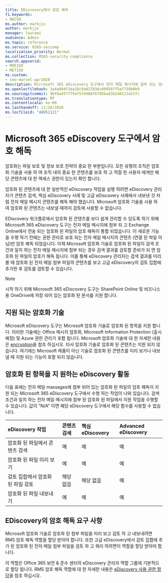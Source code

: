 ```yaml
---
title: EDiscovery에서 암호 해독
f1.keywords:
- NOCSH
ms.author: markjjo
author: markjjo
manager: laurawi
audience: Admin
ms.topic: reference
ms.service: O365-seccomp
localization_priority: Normal
ms.collection: M365-security-compliance
search.appverid:
- MOE150
- MET150
ms.custom:
- seo-marvel-apr2020
description: Microsoft 365 eDiscovery 도구에서 전자 메일 메시지에 첨부 되는 암호화 된 문서를 처리 하는 방법에 대해 알아봅니다.
ms.openlocfilehash: 3a4a094f1da28c9a017836c099507f5af739b0b9
ms.sourcegitcommit: 9bf6a4f77f9af5fd988f6795bad3b240213a51fc
ms.translationtype: MT
ms.contentlocale: ko-KR
ms.lasthandoff: 11/10/2020
ms.locfileid: "48951121"
---
```

# <a name="decryption-in-microsoft-365-ediscovery-tools"></a>Microsoft 365 eDiscovery 도구에서 암호 해독

암호화는 파일 보호 및 정보 보호 전략의 중요 한 부분입니다. 모든 유형의 조직은 암호화 기술을 사용 하 여 조직 내의 중요 한 콘텐츠를 보호 하 고 적절 한 사용자 에게만 해당 콘텐츠에 대 한 액세스 권한이 있는지 확인 합니다.

암호화 된 콘텐츠에 대 한 일반적인 eDiscovery 작업을 실행 하려면 eDiscovery 관리자가 콘텐츠 검색, 핵심 eDiscovery 사례 및 고급 eDiscovery 사례에서 내보낸 것 처럼 전자 메일 메시지 콘텐츠를 해독 해야 했습니다. Microsoft 암호화 기술을 사용 하 여 암호화 된 콘텐츠는 내보낼 때까지 검토에 사용할 수 없습니다.

EDiscovery 워크플로에서 암호화 된 콘텐츠를 보다 쉽게 관리할 수 있도록 하기 위해 Microsoft 365 eDiscovery 도구는 전자 메일 메시지에 첨부 되 고 Exchange Online에서 전송 되는 암호화 된 파일의 암호 해독이 통합 되었습니다. 이 새로운 기능을 수행 하기 전에는 권한 관리로 보호 되는 전자 메일 메시지의 콘텐츠 (연결 된 파일 아님)만 암호 해독 되었습니다. 이제 Microsoft 암호화 기술로 암호화 된 파일이 검색 조건과 일치 하는 전자 메일 메시지에 첨부 되는 경우 검색 결과를 검토할 준비가 되 면 암호화 된 파일의 암호가 해독 됩니다. 이를 통해 eDiscovery 관리자는 검색 결과를 미리 볼 때 암호화 된 전자 메일 첨부 파일의 콘텐츠를 보고 고급 eDiscovery의 검토 집합에 추가한 후 검토를 검토할 수 있습니다.

> [!NOTE]
> 시작 하기 위해 Microsoft 365 eDiscovery 도구는 SharePoint Online 및 비즈니스용 OneDrive에 저장 되어 있는 암호화 된 문서를 지원 합니다.

## <a name="supported-encryption-technologies"></a>지원 되는 암호화 기술

Microsoft eDiscovery 도구는 Microsoft 암호화 기술로 암호화 된 항목을 지원 합니다. 이러한 기술에는 Office 메시지 암호화, Microsoft Information Protection (출시 예정) 및 Azure 권한 관리가 포함 됩니다. Microsoft 암호화 기술에 대 한 자세한 내용은 [encryption](encryption.md)을 참조 하십시오. 타사 암호화 기술로 암호화 된 콘텐츠는 지원 되지 않습니다. 여기에는 Microsoft 제품이 아닌 기술로 암호화 된 콘텐츠를 미리 보거나 내보낼 때 지원 되는 기능이 포함 되지 않습니다.

## <a name="ediscovery-activities-that-support-encrypted-items"></a>암호화 된 항목을 지 원하는 eDiscovery 활동

다음 표에는 전자 메일 massages에 첨부 되어 있는 암호화 된 파일의 암호 해독이 지원 되는 Microsoft 365 eDiscovery 도구에서 수행 하는 작업이 나와 있습니다. 검색 조건과 일치 하는 전자 메일 메시지에 첨부 된 암호화 된 파일에서 지원 작업을 수행할 수 있습니다. 값이 "N/A" 이면 해당 eDiscovery 도구에서 해당 함수를 사용할 수 없습니다.

|eDiscovery 작업  |콘텐츠 검색  |핵심 eDiscovery  |Advanced eDiscovery  |
|:---------|:---------|:---------|:---------|
|암호화 된 파일에서 콘텐츠 검색     |예      |예      |예      |
|암호화 된 파일 미리 보기     |예      |예     |예       |
|검토 집합에서 암호화 된 파일 검토    |해당 없음      |해당 없음        | 예        |
|암호화 된 파일 내보내기    |예       |예  |예    |

## <a name="requirements-for-decryption-in-ediscovery"></a>EDiscovery의 암호 해독 요구 사항

Microsoft 암호화 기술로 암호화 된 첨부 파일을 미리 보고 검토 하 고 내보내려면 RMS 암호 해독 역할을 할당 받아야 합니다. 또한 고급 eDiscovery에서 검토 집합에 추가 된 암호화 된 전자 메일 첨부 파일을 검토 하 고 쿼리 하려면이 역할을 할당 받아야 합니다.

이 역할은 Office 365 보안 & 준수 센터의 eDiscovery 관리자 역할 그룹에 기본적으로 할당 됩니다. RMS 암호 해독 역할에 대 한 자세한 내용은 [eDiscovery 사용 권한 할당](assign-ediscovery-permissions.md#rms-decrypt)을 참조 하십시오.
